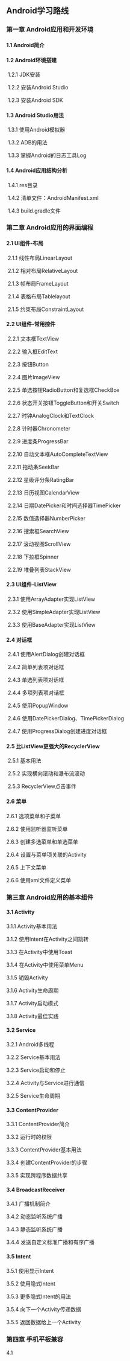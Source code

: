 ## Android学习路线

### 第一章 Android应用和开发环境

#### 1.1 Android简介

#### 1.2 Android环境搭建

​	1.2.1 JDK安装

​	1.2.2 安装Android Studio

​	1.2.3 安装Android SDK

#### 1.3 Android Studio用法

​	1.3.1 使用Android模拟器

​	1.3.2 ADB的用法

​	1.3.3 掌握Android的日志工具Log

#### 1.4 Android应用结构分析

​	1.4.1 res目录

​	1.4.2 清单文件：AndroidManifest.xml

​	1.4.3 build.gradle文件



### 第二章 Android应用的界面编程

#### 2.1 UI组件-布局

​	2.1.1 线性布局LinearLayout

​	2.1.2 相对布局RelativeLayout

​	2.1.3 帧布局FrameLayout

​	2.1.4 表格布局Tablelayout

​	2.1.5 约束布局ConstraintLayout

#### 2.2 UI组件-常用控件

​	2.2.1 文本框TextView

​	2.2.2 输入框EditText

​	2.2.3 按钮Button

​	2.2.4 图片ImageView

​	2.2.5 单选按钮RadioButton和复选框CheckBox

​	2.2.6 状态开关按钮ToggleButton和开关Switch

​	2.2.7 时钟AnalogClock和TextClock

​	2.2.8 计时器Chronometer

​	2.2.9 进度条ProgressBar

​	2.2.10 自动文本框AutoCompleteTextView

​	2.2.11 拖动条SeekBar

​	2.2.12 星级评分条RatingBar

​	2.2.13 日历视图CalendarView

​	2.2.14 日期DatePicker和时间选择器TimePicker

​	2.2.15 数值选择器NumberPicker

​	2.2.16 搜索框SearchView

​	2.2.17 滚动视图ScrollView

​	2.2.18 下拉框Spinner

​	2.2.19 堆叠列表StackView

#### 2.3 UI组件-ListView

​	2.3.1 使用ArrayAdapter实现ListView

​	2.3.2 使用SimpleAdapter实现ListView

​	2.3.3 使用BaseAdapter实现ListView

#### 2.4 对话框

​	2.4.1 使用AlertDialog创建对话框

​	2.4.2 简单列表项对话框

​	2.4.3 单选列表项对话框

​	2.4.4 多项列表项对话框

​	2.4.5 使用PopupWindow

​	2.4.6 使用DatePickerDialog、TimePickerDialog

​	2.4.7 使用ProgressDialog创建进度对话框

#### 2.5 比ListView更强大的RecyclerView

​	2.5.1 基本用法

​	2.5.2 实现横向滚动和瀑布流滚动

​	2.5.3 RecyclerView点击事件

#### 2.6 菜单

 2.6.1 选项菜单和子菜单

 2.6.2 使用监听器监听菜单

 2.6.3 创建多选菜单和单选菜单

 2.6.4 设置与菜单项关联的Activity

 2.6.5 上下文菜单

 2.6.6 使用xml文件定义菜单



### 第三章 Android应用的基本组件

#### 3.1 Activity

 3.1.1 Activity基本用法

 3.1.2 使用Intent在Activity之间跳转

 3.1.3 在Activity中使用Toast

 3.1.4 在Activity中使用菜单Menu

 3.1.5 销毁Activity

 3.1.6 Activity生命周期

 3.1.7 Activity启动模式

 3.1.8 Activity最佳实践

#### 3.2 Service

 3.2.1 Android多线程

 3.2.2 Service基本用法

 3.2.3 Service启动和停止

 3.2.4 Activity与Service进行通信

 3.2.5 Service生命周期

#### 3.3 ContentProvider

 3.3.1 ContentProvider简介

 3.3.2 运行时的权限

 3.3.3 ContentProvider基本用法

 3.3.4 创建ContentProvider的步骤

 3.3.5 实现跨程序数据共享

#### 3.4 BroadcastReceiver

 3.4.1 广播机制简介

 3.4.2 动态监听系统广播

 3.4.3 静态监听系统广播

 3.4.4 发送自定义标准广播和有序广播

#### 3.5 Intent

 3.5.1 使用显示Intent

 3.5.2 使用隐式Intent

 3.5.3 更多隐式Intent的用法

 3.5.4 向下一个Activity传递数据

 3.5.5 返回数据给上一个Activity

### 第四章 手机平板兼容

4.1 